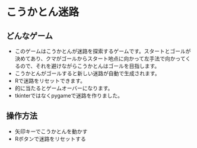 # こうかとん迷路
## どんなゲーム
- このゲームはこうかとんが迷路を探索するゲームです。スタートとゴールが決めてあり、クマがゴールからスタート地点に向かって左手法で向かってくるので、それを避けながらこうかとんはゴールを目指します。
- こうかとんがゴールすると新しい迷路が自動で生成されます。
- Rで迷路をリセットできます。
- 的に当たるとゲームオーバーになります。
- tkinterではなくpygameで迷路を作りました。

## 操作方法
- 矢印キーでこうかとんを動かす
- Rボタンで迷路をリセットする